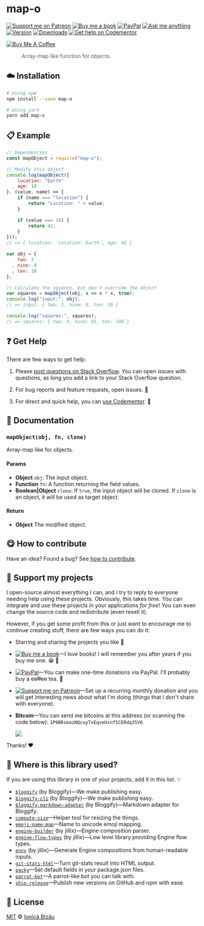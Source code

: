 <!-- Please do not edit this file. Edit the `blah` field in the `package.json` instead. If in doubt, open an issue. -->


# map-o

 [![Support me on Patreon][badge_patreon]][patreon] [![Buy me a book][badge_amazon]][amazon] [![PayPal][badge_paypal_donate]][paypal-donations] [![Ask me anything](https://img.shields.io/badge/ask%20me-anything-1abc9c.svg)](https://github.com/IonicaBizau/ama) [![Version](https://img.shields.io/npm/v/map-o.svg)](https://www.npmjs.com/package/map-o) [![Downloads](https://img.shields.io/npm/dt/map-o.svg)](https://www.npmjs.com/package/map-o) [![Get help on Codementor](https://cdn.codementor.io/badges/get_help_github.svg)](https://www.codementor.io/johnnyb?utm_source=github&utm_medium=button&utm_term=johnnyb&utm_campaign=github)

<a href="https://www.buymeacoffee.com/H96WwChMy" target="_blank"><img src="https://www.buymeacoffee.com/assets/img/custom_images/yellow_img.png" alt="Buy Me A Coffee"></a>

> Array-map like function for objects.

## :cloud: Installation

```sh
# Using npm
npm install --save map-o

# Using yarn
yarn add map-o
```


## :clipboard: Example



```js
// Dependencies
const mapObject = require("map-o");

// Modify this object
console.log(mapObject({
    location: "Earth"
  , age: 10
}, (value, name) => {
    if (name === "location") {
        return "Location: " + value;
    }

    if (value === 10) {
        return 42;
    }
}));
// => { location: 'Location: Earth', age: 42 }

var obj = {
    two: 2
  , nine: 9
  , ten: 10
};

// Calculate the squares, but don't override the object
var squares = mapObject(obj, x => x * x, true);
console.log("input:", obj);
// => input: { two: 2, nine: 9, ten: 10 }

console.log("squares:", squares);
// => squares: { two: 4, nine: 81, ten: 100 }
```



## :question: Get Help

There are few ways to get help:

 1. Please [post questions on Stack Overflow](https://stackoverflow.com/questions/ask). You can open issues with questions, as long you add a link to your Stack Overflow question.
 2. For bug reports and feature requests, open issues. :bug:

 3. For direct and quick help, you can [use Codementor](https://www.codementor.io/johnnyb). :rocket:



## :memo: Documentation


### `mapObject(obj, fn, clone)`
Array-map like for objects.

#### Params

- **Object** `obj`: The input object.
- **Function** `fn`: A function returning the field values.
- **Boolean|Object** `clone`: If `true`, the input object will be cloned. If `clone` is an object, it will be used as target object.

#### Return
- **Object** The modified object.



## :yum: How to contribute
Have an idea? Found a bug? See [how to contribute][contributing].


## :sparkling_heart: Support my projects

I open-source almost everything I can, and I try to reply to everyone needing help using these projects. Obviously,
this takes time. You can integrate and use these projects in your applications *for free*! You can even change the source code and redistribute (even resell it).

However, if you get some profit from this or just want to encourage me to continue creating stuff, there are few ways you can do it:


 - Starring and sharing the projects you like :rocket:
 - [![Buy me a book][badge_amazon]][amazon]—I love books! I will remember you after years if you buy me one. :grin: :book:
 - [![PayPal][badge_paypal]][paypal-donations]—You can make one-time donations via PayPal. I'll probably buy a ~~coffee~~ tea. :tea:
 - [![Support me on Patreon][badge_patreon]][patreon]—Set up a recurring monthly donation and you will get interesting news about what I'm doing (things that I don't share with everyone).
 - **Bitcoin**—You can send me bitcoins at this address (or scanning the code below): `1P9BRsmazNQcuyTxEqveUsnf5CERdq35V6`

    ![](https://i.imgur.com/z6OQI95.png)


Thanks! :heart:


## :dizzy: Where is this library used?
If you are using this library in one of your projects, add it in this list. :sparkles:


 - [`bloggify`](https://github.com/Bloggify/Bloggify) (by Bloggify)—We make publishing easy.
 - [`bloggify-cli`](https://github.com/Bloggify/Bloggify) (by Bloggify)—We make publishing easy.
 - [`bloggify-markdown-adapter`](https://github.com/Bloggify/markdown-adapter#readme) (by Bloggify)—Markdown adapter for Bloggify.
 - [`compute-size`](https://github.com/IonicaBizau/compute-size#readme)—Helper tool for resizing the things.
 - [`emoji-name-map`](https://github.com/IonicaBizau/emoji-name-map#readme)—Name to unicode emoji mapping.
 - [`engine-builder`](https://github.com/IonicaBizau/engine-parser) (by jillix)—Engine composition parser.
 - [`engine-flow-types`](https://github.com/jillix/engine-flow-types#readme) (by jillix)—Low level library providing Engine flow types.
 - [`enny`](https://github.com/IonicaBizau/enny) (by jillix)—Generate Engine compositions from human-readable inputs.
 - [`git-stats-html`](https://github.com/IonicaBizau/git-stats-html#readme)—Turn git-stats result into HTML output.
 - [`packy`](https://github.com/IonicaBizau/packy#readme)—Set default fields in your package.json files.
 - [`parrot-bot`](https://github.com/IonicaBizau/parrot-bot#readme)—A parrot-like bot you can talk with.
 - [`ship-release`](https://github.com/IonicaBizau/ship-release#readme)—Publish new versions on GitHub and npm with ease.

## :scroll: License

[MIT][license] © [Ionică Bizău][website]


[badge_patreon]: https://ionicabizau.github.io/badges/patreon.svg
[badge_amazon]: https://ionicabizau.github.io/badges/amazon.svg
[badge_paypal]: https://ionicabizau.github.io/badges/paypal.svg
[badge_paypal_donate]: https://ionicabizau.github.io/badges/paypal_donate.svg

[patreon]: https://www.patreon.com/ionicabizau
[amazon]: http://amzn.eu/hRo9sIZ
[paypal-donations]: https://www.paypal.com/cgi-bin/webscr?cmd=_s-xclick&hosted_button_id=RVXDDLKKLQRJW

[license]: http://showalicense.com/?fullname=Ionic%C4%83%20Biz%C4%83u%20%3Cbizauionica%40gmail.com%3E%20(https%3A%2F%2Fionicabizau.net)&year=2015#license-mit
[website]: https://ionicabizau.net
[contributing]: /CONTRIBUTING.md
[docs]: /DOCUMENTATION.md
